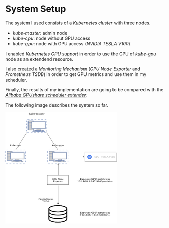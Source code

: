 # System Setup

The system I used consists of a *Kubernetes cluster* with three nodes.

- *kube-master*: admin node
- *kube-cpu*: node without GPU access
- *kube-gpu*: node with GPU access (*NVIDIA TESLA V100*)

I enabled *Kubernetes GPU support* in order to use the GPU of *kube-gpu* node as an extendend resource.

I also created a *Monitoring Mechanism* (*GPU Node Exporter* and *Prometheus TSDB*) in order to get GPU metrics and use them in my scheduler.

Finally, the results of my implementation are going to be compared with the *[Alibaba GPUshare scheduler extender](https://github.com/AliyunContainerService/gpushare-scheduler-extender)*.

The following image describes the system so far.

<img src="images/cluster-image.png" width="350" height="350">


